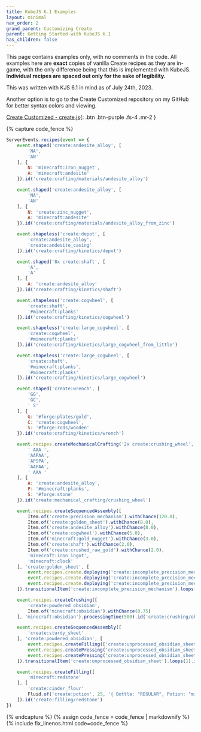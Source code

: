 ```yaml
---
title: KubeJS 6.1 Examples
layout: minimal
nav_order: 2
grand_parent: Customizing Create
parent: Getting Started with KubeJS 6.1
has_children: false
---
```


This page contains examples only, with no comments in the code. All examples here are **exact** copies of vanilla Create recipes as they are in-game, with the only difference being that this is implemented with KubeJS. **Individual recipes are spaced out only for the sake of legibility.**

This was written with KJS 6.1 in mind as of July 24th, 2023.

Another option is to go to the Create Customized repository on my GitHub for better syntax colors and viewing. 

[Create Customized - create.js]{: .btn .btn-purple .fs-4 .mr-2 }

{% capture code_fence %}
```js
ServerEvents.recipes(event => {
    event.shaped('create:andesite_alloy', [
        'NA',
        'AN'
    ], {
        N: 'minecraft:iron_nugget',
        A: 'minecraft:andesite'
    }).id('create:crafting/materials/andesite_alloy')

    event.shaped('create:andesite_alloy', [
        'NA',
        'AN'
    ], {
        N: 'create:zinc_nugget',
        A: 'minecraft:andesite'
    }).id('create:crafting/materials/andesite_alloy_from_zinc')

    event.shapeless('create:depot', [
        'create:andesite_alloy',
        'create:andesite_casing'
    ]).id('create:crafting/kinetics/depot')

    event.shaped('8x create:shaft', [
        'A',
        'A'
    ], {
        A: 'create:andesite_alloy'
    }).id('create:crafting/kinetics/shaft')

    event.shapeless('create:cogwheel', [
        'create:shaft',
        '#minecraft:planks'
    ]).id('create:crafting/kinetics/cogwheel')

    event.shapeless('create:large_cogwheel', [
        'create:cogwheel',
        '#minecraft:planks'
    ]).id('create:crafting/kinetics/large_cogwheel_from_little')

    event.shapeless('create:large_cogwheel', [
        'create:shaft',
        '#minecraft:planks',
        '#minecraft:planks'
    ]).id('create:crafting/kinetics/large_cogwheel')

    event.shaped('create:wrench', [
        'GG',
        'GC',
        ' S'
    ], {
        G: '#forge:plates/gold',
        C: 'create:cogwheel',
        S: '#forge:rods/wooden'
    }).id('create:crafting/kinetics/wrench')

    event.recipes.createMechanicalCrafting('2x create:crushing_wheel', [
        ' AAA ',
        'AAPAA',
        'APSPA',
        'AAPAA',
        ' AAA '
    ], {
        A: 'create:andesite_alloy',
        P: '#minecraft:planks',
        S: '#forge:stone'
    }).id('create:mechanical_crafting/crushing_wheel')

    event.recipes.createSequencedAssembly([
        Item.of('create:precision_mechanism').withChance(120.0),
        Item.of('create:golden_sheet').withChance(8.0),
        Item.of('create:andesite_alloy').withChance(8.0),
        Item.of('create:cogwheel').withChance(5.0),
        Item.of('minecraft:gold_nugget').withChance(3.0),
        Item.of('create:shaft').withChance(2.0),
        Item.of('create:crushed_raw_gold').withChance(2.0),
        'minecraft:iron_ingot',
        'minecraft:clock'
    ], 'create:golden_sheet', [
        event.recipes.create.deploying('create:incomplete_precision_mechanism', ['create:incomplete_precision_mechanism', 'create:cogwheel']),
        event.recipes.create.deploying('create:incomplete_precision_mechanism', ['create:incomplete_precision_mechanism', 'create:large_cogwheel']),
        event.recipes.create.deploying('create:incomplete_precision_mechanism', ['create:incomplete_precision_mechanism', '#forge:nuggets/iron'])
    ]).transitionalItem('create:incomplete_precision_mechanism').loops(5).id('create:sequenced_assembly/precision_mechanism')

    event.recipes.createCrushing([
        'create:powdered_obsidian',
        Item.of('minecraft:obsidian').withChance(0.75)
    ], 'minecraft:obsidian').processingTime(500).id('create:crushing/obsidian')

    event.recipes.createSequencedAssembly([
        'create:sturdy_sheet'
    ], 'create:powdered_obsidian', [
        event.recipes.createFilling(['create:unprocessed_obsidian_sheet'], ['create:unprocessed_obsidian_sheet', Fluid.of('minecraft:lava', 500)]),
        event.recipes.createPressing('create:unprocessed_obsidian_sheet', 'create:unprocessed_obsidian_sheet'),
        event.recipes.createPressing('create:unprocessed_obsidian_sheet', 'create:unprocessed_obsidian_sheet')
    ]).transitionalItem('create:unprocessed_obsidian_sheet').loops(1).id('create:sequenced_assembly/sturdy_sheet')

    event.recipes.createFilling([
        'minecraft:redstone'
    ], [
        'create:cinder_flour'
        Fluid.of('create:potion', 25, '{ Bottle: "REGULAR", Potion: "minecraft:strength" }')
    ]).id('create:filling/redstone')
})
```
{% endcapture %}
{% assign code_fence = code_fence | markdownify %}
{% include fix_linenos.html code=code_fence %}

[Create Customized - create.js]: https://github.com/CelestialAbyss/Create-Customized/blob/main/kubejs_1902/server_scripts/create.js